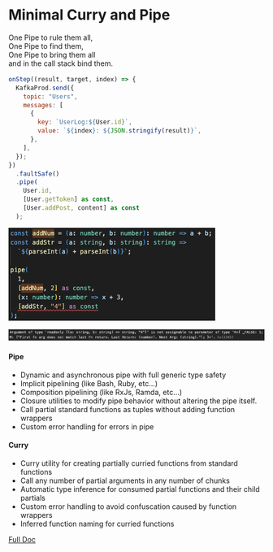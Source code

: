 # Minimal Curry and Pipe

One Pipe to rule them all, 
<BR>
One Pipe to find them,
<BR>
One Pipe to bring them all
<BR>
and in the call stack bind them.



```js
onStep((result, target, index) => {
  KafkaProd.send({
    topic: "Users",
    messages: [
      {
        key: `UserLog:${User.id}`,
        value: `${index}: ${JSON.stringify(result)}`,
      },
    ],
  });
})
  .faultSafe()
  .pipe(
    User.id,
    [User.getToken] as const,
    [User.addPost, content] as const
  );
```

![Typesafe Pipe](_PipeExample.png)

![Typesafe Pipe Error](_ErrorExample.png)

#### Pipe
* Dynamic and asynchronous pipe with full generic type safety
* Implicit pipelining (like Bash, Ruby, etc...)
* Composition pipelining (like RxJs, Ramda, etc...)
* Closure utilities to modify pipe behavior without altering the pipe itself. 
* Call partial standard functions as tuples without adding function wrappers
* Custom error handling for errors in pipe

#### Curry
* Curry utility for creating partially curried functions from standard functions
* Call any number of partial arguments in any number of chunks
* Automatic type inference for consumed partial functions and their child partials
* Custom error handling to avoid confuscation caused by function wrappers
* Inferred function naming for curried functions

[Full Doc](README_FULL.md)